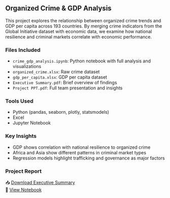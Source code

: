## Organized Crime & GDP Analysis

This project explores the relationship between organized crime trends and GDP per capita across 193 countries. By merging crime indicators from the Global Initiative dataset with economic data, we examine how national resilience and criminal markets correlate with economic performance.

### Files Included

- `crime_gdp_analysis.ipynb`: Python notebook with full analysis and visualizations
- `organized_crime.xlsx`: Raw crime dataset
- `gdp_per_capita.xlsx`: GDP per capita dataset
- `Executive Summary.pdf`: Brief overview of findings
- `Project PPT.pdf`: Full team presentation and insights

### Tools Used

- Python (pandas, seaborn, plotly, statsmodels)
- Excel
- Jupyter Notebook

### Key Insights

- GDP shows correlation with national resilience to organized crime
- Africa and Asia show different patterns in criminal market types
- Regression models highlight trafficking and governance as major factors

### Project Report

📥 [Download Executive Summary](link-to-pdf-in-repo)  
📎 [View Notebook](crime_gdp_analysis.ipynb)


